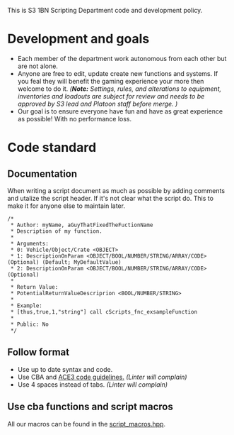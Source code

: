 This is S3 1BN Scripting Department code and development policy.

# Development and goals
* Each member of the department work autonomous from each other but are not alone.
* Anyone are free to edit, update create new functions and systems. If you feal they will benefit the gaming experience your more then welcome to do it. _(__Note:__ Settings, rules, and alterations to equipment, inventories and loadouts are subject for review and needs to be approved by S3 lead and Platoon staff before merge. )_ 
* Our goal is to ensure everyone have fun and have as great experience as possible! With no performance loss.

# Code standard
## Documentation
When writing a script document as much as possible by adding comments and utalize the script header. If it's not clear what the script do. This to make it for anyone else to maintain later. 
```
/*
 * Author: myName, aGuyThatFixedTheFuctionName 
 * Description of my function.
 *
 * Arguments:
 * 0: Vehicle/Object/Crate <OBJECT>
 * 1: DescriptionOnParam <OBJECT/BOOL/NUMBER/STRING/ARRAY/CODE> (Optional) (Default; MyDefaultValue) 
 * 2: DescriptionOnParam <OBJECT/BOOL/NUMBER/STRING/ARRAY/CODE> (Optional) 
 *
 * Return Value:
 * PotentialReturnValueDescriprion <BOOL/NUMBER/STRING>
 *
 * Example:
 * [thus,true,1,"string"] call cScripts_fnc_exsampleFunction 
 *
 * Public: No
 */
```
## Follow format
* Use up to date syntax and code.
* Use CBA and [ACE3 code guidelines.](https://ace3mod.com/wiki/development/coding-guidelines.html) _(Linter will complain)_ 
* Use 4 spaces instead of tabs. 
_(Linter will complain)_

## Use cba functions and script macros
All our macros can be found in the [script_macros.hpp](https://github.com/7Cav/cScripts/blob/master/cScripts/script_macros.hpp).
